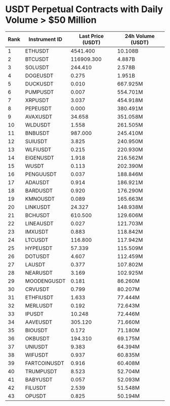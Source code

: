 # USDT Perpetual Contracts with Daily Volume > $50 Million

| Rank | Instrument ID | Last Price (USDT) | 24h Volume (USDT) |
|------|---------------|-------------------|-------------------|
| 1 | ETHUSDT | 4541.400 | 10.108B |
| 2 | BTCUSDT | 116909.300 | 4.887B |
| 3 | SOLUSDT | 244.410 | 2.578B |
| 4 | DOGEUSDT | 0.275 | 1.951B |
| 5 | DUCKUSDT | 0.010 | 667.925M |
| 6 | PUMPUSDT | 0.007 | 554.701M |
| 7 | XRPUSDT | 3.037 | 454.918M |
| 8 | PEPEUSDT | 0.000 | 380.491M |
| 9 | AVAXUSDT | 34.658 | 351.058M |
| 10 | WLDUSDT | 1.558 | 261.505M |
| 11 | BNBUSDT | 987.000 | 245.410M |
| 12 | SUIUSDT | 3.825 | 240.950M |
| 13 | WLFIUSDT | 0.215 | 220.930M |
| 14 | EIGENUSDT | 1.918 | 216.562M |
| 15 | WUSDT | 0.113 | 202.390M |
| 16 | PENGUUSDT | 0.037 | 188.846M |
| 17 | ADAUSDT | 0.914 | 186.921M |
| 18 | BARDUSDT | 0.920 | 176.290M |
| 19 | KMNOUSDT | 0.089 | 165.663M |
| 20 | LINKUSDT | 24.327 | 148.938M |
| 21 | BCHUSDT | 610.500 | 129.606M |
| 22 | LINEAUSDT | 0.027 | 121.703M |
| 23 | IMXUSDT | 0.883 | 118.842M |
| 24 | LTCUSDT | 116.800 | 117.942M |
| 25 | HYPEUSDT | 57.339 | 115.509M |
| 26 | DOTUSDT | 4.607 | 112.459M |
| 27 | LAUSDT | 0.377 | 107.802M |
| 28 | NEARUSDT | 3.169 | 102.925M |
| 29 | MOODENGUSDT | 0.181 | 86.260M |
| 30 | CRVUSDT | 0.799 | 80.207M |
| 31 | ETHFIUSDT | 1.633 | 77.444M |
| 32 | MERLUSDT | 0.192 | 72.643M |
| 33 | IPUSDT | 10.248 | 72.446M |
| 34 | AAVEUSDT | 305.120 | 71.660M |
| 35 | BIOUSDT | 0.172 | 71.180M |
| 36 | OKBUSDT | 194.310 | 69.175M |
| 37 | UNIUSDT | 9.383 | 64.394M |
| 38 | WIFUSDT | 0.937 | 60.835M |
| 39 | FARTCOINUSDT | 0.916 | 60.408M |
| 40 | TRUMPUSDT | 8.523 | 52.704M |
| 41 | BABYUSDT | 0.057 | 52.093M |
| 42 | FILUSDT | 2.539 | 51.548M |
| 43 | OPUSDT | 0.825 | 50.194M |
